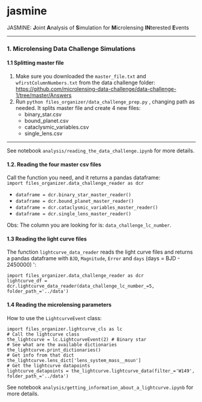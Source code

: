 # jasmine
JASMINE: **J**oint **A**nalysis of **S**imulation for **M**icrolensing **IN**terested **E**vents

---
### 1. Microlensing Data Challenge Simulations

#### 1.1 Splitting master file
1. Make sure you downloaded the `master_file.txt` and `wfirstColumnNumbers.txt`  from the data challenge folder:  
   https://github.com/microlensing-data-challenge/data-challenge-1/tree/master/Answers
2. Run `python files_organizer/data_challenge_prep.py` , changing path as needed. It splits master file and create 4 new files:
   * binary_star.csv
   * bound_planet.csv
   * cataclysmic_variables.csv
   * single_lens.csv
---
See notebook `analysis/reading_the_data_challenge.ipynb` for more details.
#### 1.2. Reading the four master csv files
Call the function you need, and it returns a pandas dataframe:  
`import files_organizer.data_challenge_reader as dcr`
* `dataframe = dcr.binary_star_master_reader()`  
* `dataframe = dcr.bound_planet_master_reader()`  
* `dataframe = dcr.cataclysmic_variables_master_reader()`  
* `dataframe = dcr.single_lens_master_reader()`  

Obs: The column you are looking for is: `data_challenge_lc_number`.  

#### 1.3 Reading the light curve files
The function `lightcurve_data_reader` reads the light curve files and returns a pandas dataframe with `BJD`, `Magnitude`, `Error` and `days` (days = BJD - 2450000) ':  

```
import files_organizer.data_challenge_reader as dcr
lightcurve_df = dcr.lightcurve_data_reader(data_challenge_lc_number_=5, folder_path_='../data')
```

#### 1.4 Reading the microlensing parameters
How to use the `LightcurveEvent` class:  
```   
import files_organizer.lightcurve_cls as lc
# Call the lightcurve class
the_lightcurve = lc.LightcurveEvent(2) # Binary star
# See what are the available dictionaries
the_lightcurve.print_dictionaries()
# Get info from that dict
the_lightcurve.lens_dict['lens_system_mass__msun']
# Get the lightcurve datapoints
lightcurve_datapoints = the_lightcurve.lightcurve_data(filter_='W149', folder_path_='../data')
```

See notebook `analysis/getting_information_about_a_lightcurve.ipynb` for more details.
